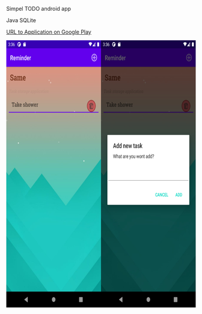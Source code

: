 Simpel TODO android app

Java
SQLite

<a href="https://play.google.com/store/apps/details?id=com.remiderCooplix.todo">URL to Application on Google Play</a>

<img src="https://github.com/Cooplix/TODO/blob/master/app/src/main/res/drawable/screen.jpg" height="712" width="712">


